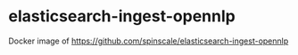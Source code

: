 # elasticsearch-ingest-opennlp

Docker image of <https://github.com/spinscale/elasticsearch-ingest-opennlp>
